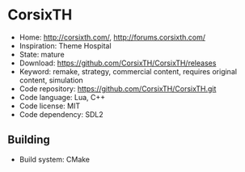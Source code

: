 # CorsixTH

- Home: http://corsixth.com/, http://forums.corsixth.com/
- Inspiration: Theme Hospital
- State: mature
- Download: https://github.com/CorsixTH/CorsixTH/releases
- Keyword: remake, strategy, commercial content, requires original content, simulation
- Code repository: https://github.com/CorsixTH/CorsixTH.git
- Code language: Lua, C++
- Code license: MIT
- Code dependency: SDL2

## Building

- Build system: CMake
